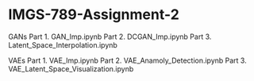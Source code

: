 # IMGS-789-Assignment-2
GANs
  Part 1. GAN_Imp.ipynb
  Part 2. DCGAN_Imp.ipynb
  Part 3. Latent_Space_Interpolation.ipynb

VAEs
  Part 1. VAE_Imp.ipynb
  Part 2. VAE_Anamoly_Detection.ipynb
  Part 3. VAE_Latent_Space_Visualization.ipynb
